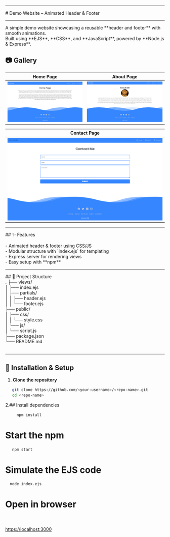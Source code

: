 <hr>
# Demo Website – Animated Header & Footer<br>
<hr>
A simple demo website showcasing a reusable **header and footer** with smooth animations.  <br>
Built using **EJS**, **CSS**, and **JavaScript**, powered by **Node.js & Express**.<br>

## 📷 Gallery  

| Home Page | About Page |
|-----------|------------|
| ![Home Page](hf1.png) | ![About Page](hf2.png) |

| Contact Page |
|--------------|
| ![Contact Page](hf3.png) |

<hr>
## ✨ Features<br><br>
- Animated header & footer using CSS/JS<br>
- Modular structure with `index.ejs` for templating<br>
- Express server for rendering views<br>
- Easy setup with **npm**<br>


<hr>
## 📂 Project Structure

<br>
.
├── views/<br>
│ ├── index.ejs<br>
│ ├── partials/<br>
│ │ ├── header.ejs<br>
│ │ └── footer.ejs<br>
├── public/<br>
│ ├── css/<br>
│ │ └── style.css<br>
│ └── js/<br>
│ └── script.js<br>
├── package.json<br>
└── README.md<br>
<br>

<hr>


## 🚀 Installation & Setup<br>

1. **Clone the repository**<br>
```bash
   git clone https://github.com/<your-username>/<repo-name>.git
   cd <repo-name>
```

2.## Install dependencies<br>
 ```bash
      npm install
 ```

# Start the npm<br>
   ```bash
      npm start
   ```
# Simulate the EJS code<br>
   ```bash
     node index.ejs
   ```
# Open in browser<br><br>
[https://localhost:3000](https://localhost:3000)  

